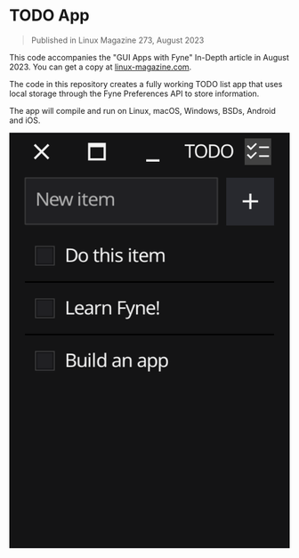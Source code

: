 # TODO App

> Published in Linux Magazine 273, August 2023

This code accompanies the "GUI Apps with Fyne" In-Depth article in August 2023.
You can get a copy at [linux-magazine.com](https://www.linux-magazine.com/Issues/2023/273).

The code in this repository creates a fully working TODO list app that uses
local storage through the Fyne Preferences API to store information.

The app will compile and run on Linux, macOS, Windows, BSDs, Android and iOS.

![](img/screenshot.png)